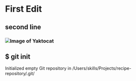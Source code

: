 # First Edit
## second line
### ![Image of Yaktocat](https://octodex.github.com/images/yaktocat.png)
## $ git init
Initialized empty Git repository in /Users/skills/Projects/recipe-repository/.git/
